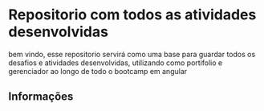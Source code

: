 
# Repositorio com todos as atividades desenvolvidas

bem vindo, esse repositorio servirá como uma base para guardar todos os desafios e atividades desenvolvidas, utilizando como portifolio e gerenciador ao longo de todo o bootcamp em angular

## Informações